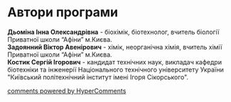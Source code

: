 <div id="hypercomments_widget" class="js-hypercomments-widget invisible"></div>

Автори програми
=============================================

<b>Дьоміна Інна Олександрівна</b> - біохімік, біотехнолог, вчитель біології Приватної  школи “Афіни” м.Києва.<br>
<b>Задоянний Віктор Авенірович</b> - хімік, неорганічна хімія, вчитель хімії Приватної  школи “Афіни” м.Києва.<br>
<b>Костик Сергій Ігорович</b> - кандидат технічних наук, викладач кафедри біотехніки та інженерії Національного технічного університету України "Київський політехнічний інститут імені Ігоря Сікорського".


<div class="js-hypercomments-container">
<a href="http://hypercomments.com" class="hc-link" title="comments widget">comments powered by HyperComments</a>
</div>